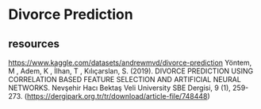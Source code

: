 # Divorce Prediction

## resources
https://www.kaggle.com/datasets/andrewmvd/divorce-prediction
Yöntem, M , Adem, K , İlhan, T , Kılıçarslan, S. (2019). DIVORCE PREDICTION USING CORRELATION BASED FEATURE SELECTION AND ARTIFICIAL NEURAL NETWORKS. Nevşehir Hacı Bektaş Veli University SBE Dergisi, 9 (1), 259-273. (https://dergipark.org.tr/tr/download/article-file/748448)
